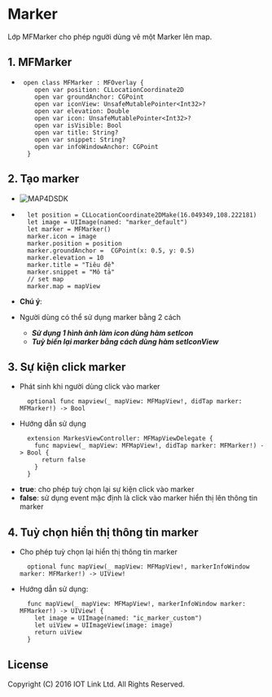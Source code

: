 # Marker
Lớp MFMarker cho phép người dùng vẽ một Marker lên map.


## 1. MFMarker

  - 
    ```switf
     open class MFMarker : MFOverlay {
        open var position: CLLocationCoordinate2D
        open var groundAnchor: CGPoint
        open var iconView: UnsafeMutablePointer<Int32>?
        open var elevation: Double
        open var icon: UnsafeMutablePointer<Int32>?
        open var isVisible: Bool
        open var title: String?
        open var snippet: String?
        open var infoWindowAnchor: CGPoint
      }
    ```

## 2. Tạo marker

  -  ![MAP4DSDK](https://raw.githubusercontent.com/iotlinkadmin/map4d-ios-sdk/master/docs/resource/3-marker.png) 
  
  - 
    ```switf
      let position = CLLocationCoordinate2DMake(16.049349,108.222181)
      let image = UIImage(named: "marker_default")
      let marker = MFMarker()
      marker.icon = image
      marker.position = position
      marker.groundAnchor =  CGPoint(x: 0.5, y: 0.5)
      marker.elevation = 10
      marker.title = "Tiêu đề"
      marker.snippet = "Mô tả"
      // set map
      marker.map = mapView
    ```
 - **Chú ý**:
 - Người dùng có thể sử dụng marker bằng 2 cách
   - ***Sử dụng 1 hình ảnh làm icon dùng hàm setIcon***
   - ***Tuỳ biến lại marker bằng cách dùng hàm setIconView***

## 3. Sự kiện click marker

  - Phát sinh khi người dùng click vào marker
    ```switf
      optional func mapview(_ mapView: MFMapView!, didTap marker: MFMarker!) -> Bool
    ```
  - Hướng dẫn sử dụng
    ```switf
      extension MarkesViewController: MFMapViewDelegate {
        func mapview(_ mapView: MFMapView!, didTap marker: MFMarker!) -> Bool {
          return false
        }  
      }
    ```
  - **true**: cho phép tuỳ chọn lại sự kiện click vào marker
  - **false**: sử dụng event mặc định là click vào marker hiển thị lên thông tin marker

## 4. Tuỳ chọn hiển thị thông tin marker

  - Cho phép tuỳ chọn lại hiển thị thông tin marker

    ```switf
      optional func mapView(_ mapView: MFMapView!, markerInfoWindow marker: MFMarker!) -> UIView!
    ```

  - Hướng dẫn sử dụng:

    ```switf
      func mapView(_ mapView: MFMapView!, markerInfoWindow marker: MFMarker!) -> UIView! {
        let image = UIImage(named: "ic_marker_custom")
        let uiView = UIImageView(image: image)
        return uiView
      }
    ```


License
-------

Copyright (C) 2016 IOT Link Ltd. All Rights Reserved.